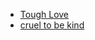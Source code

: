 * [Tough Love](https://www.urbandictionary.com/define.php?term=Tough%20Love)
* [cruel to be kind](https://www.urbandictionary.com/define.php?term=cruel%20to%20be%20kind)
